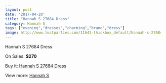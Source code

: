 ```yaml
---
layout: post
date: '2017-04-20'
title: "Hannah S 27684 Dress"
category: Hannah S
tags: ["evening","dresses","charming","brand","dress"]
image: http://www.lustparties.com/11641-thickbox_default/hannah-s-27684-dress.jpg
---
```

Hannah S 27684 Dress

On Sales: **$270**
<a href="https://www.lustparties.com/en/hannah-s/4193-hannah-s-27684-dress.html"><amp-img layout="responsive" width="600" height="600" src="//www.lustparties.com/11641-thickbox_default/hannah-s-27684-dress.jpg" alt="Hannah S 27684 Dress 0" /></a>
<a href="https://www.lustparties.com/en/hannah-s/4193-hannah-s-27684-dress.html"><amp-img layout="responsive" width="600" height="600" src="//www.lustparties.com/11642-thickbox_default/hannah-s-27684-dress.jpg" alt="Hannah S 27684 Dress 1" /></a>

Buy it: [Hannah S 27684 Dress](https://www.lustparties.com/en/hannah-s/4193-hannah-s-27684-dress.html "Hannah S 27684 Dress")

View more: [Hannah S](https://www.lustparties.com/en/20-hannah-s "Hannah S")